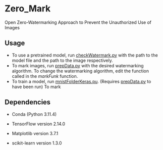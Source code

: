 # Zero_Mark
Open Zero-Watermarking Approach to Prevent the Unauthorized Use of Images

## Usage
 - To use a pretrained model, run [checkWatermark.py](https://github.com/ZeroMark0/ZeroMark/blob/main/checkWatermark.py) with the path to the model file and the path to the image respectively.  
 - To mark images, run [prepData.py](https://github.com/ZeroMark0/ZeroMark/blob/main/prepData.py) with the desired watermarking algorithm.  To change the watermarking algorithm, edit the function called in the _markFunk_ function.
 - To train a model, run [mnistFolderKeras.pu](https://github.com/ZeroMark0/ZeroMark/blob/main/mnistFolderKeras.py). (Requires [prepData.py](https://github.com/ZeroMark0/ZeroMark/blob/main/prepData.py) to have been run)
To mark 

## Dependencies
 - Conda (Python 3.11.4)

 - TensorFlow version 2.14.0

 - Matplotlib version 3.7.1

 - scikit-learn version 1.3.0
